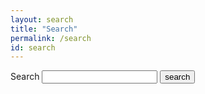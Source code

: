 ```yaml
---
layout: search
title: "Search"
permalink: /search
id: search
---
```


<form action="/pheniqs/search" method="get">
  <label for="search-box">Search</label>
  <input type="text" id="search-box" name="query">
  <input type="submit" value="search">
</form>

<ul id="search-results"></ul>

<script>
  window.store = {
    {% for page in site.pages %}
        "{{ page.url | slugify }}" : {
            "id": "{{ page.url | slugify }}",
            "url": "{{ page.url | xml_escape }}",
            "title": "{{ page.title | xml_escape }}",
            "content": {{ page.content | strip_html | strip_newlines | | remove:'"' | jsonify }}
        }
      {% unless forloop.last %},{% endunless %}
    {% endfor %}
  };
</script>
<script src="/pheniqs/js/lunr.min.js"></script>
<script src="/pheniqs/js/search.js"></script>

